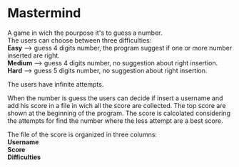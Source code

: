 <h1>Mastermind</h1>

A game in wich the pourpose it's to guess a number.<br/>
The users can choose between three difficulties:<br/>
<b>Easy</b> --> guess 4 digits number, the program suggest if one or more number inserted are right.<br/>
<b>Medium</b> --> guess 4 digits number, no suggestion about right insertion.<br/>
<b>Hard</b> --> guess 5 digits number, no suggestion about right insertion.<br/>

The users have infinite attempts.<br/>

When the number is guess the users can decide if insert a username and add his score in a file in wich all the score are collected. The top score are shown at the beginning of the program. The score is calcolated considering the attempts for find the number where the less attempt are a best score.<br/>

The file of the score is organized in three columns:<br/>
<b>Username</b><br/>
<b>Score</b><br/>
<b>Difficulties</b><br/>

